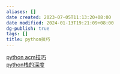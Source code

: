 ```yaml
---
aliases: []
date created: 2023-07-05T11:13:20+08:00
date modified: 2024-01-13T19:21:09+08:00
dg-publish: true
tags: []
title: python技巧
---
```


[python acm技巧](../../../编程语言和语法/python/acm/python%20acm技巧.md)  
[python栈的深度](../../../编程语言和语法/python/acm/python栈的深度.md)